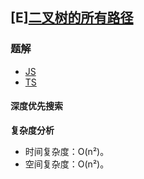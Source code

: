 ## [E][二叉树的所有路径](https://leetcode-cn.com/problems/binary-tree-paths/)

### 题解
+ [JS](../../codes/js/problems/384/257.js)
+ [TS](../../codes/js/problems/384/257.ts)

#### 深度优先搜索


**复杂度分析**
+ 时间复杂度：O(n²)。
+ 空间复杂度：O(n²)。